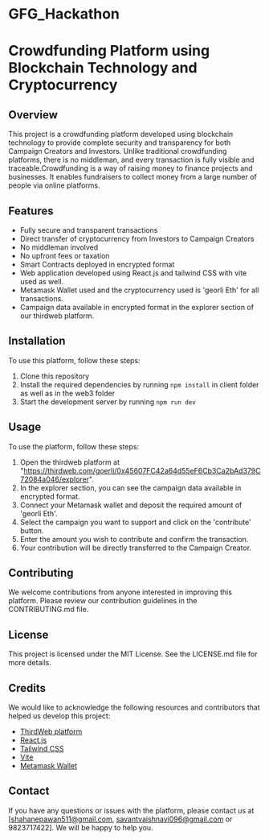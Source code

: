 # GFG_Hackathon

# Crowdfunding Platform using Blockchain Technology and Cryptocurrency

## Overview

This project is a crowdfunding platform developed using blockchain technology to provide complete security and transparency for both Campaign Creators and Investors. Unlike traditional crowdfunding platforms, there is no middleman, and every transaction is fully visible and traceable.Crowdfunding is a way of raising money to finance projects and businesses. It enables fundraisers to collect money from a large number of people via online platforms.

## Features

- Fully secure and transparent transactions
- Direct transfer of cryptocurrency from Investors to Campaign Creators
- No middleman involved
- No upfront fees or taxation
- Smart Contracts deployed in encrypted format
- Web application developed using React.js and tailwind CSS with vite used as well.
- Metamask Wallet used and the cryptocurrency used is 'georli Eth' for all transactions.
- Campaign data available in encrypted format in the explorer section of our thirdweb platform.

## Installation

To use this platform, follow these steps:

1. Clone this repository
2. Install the required dependencies by running `npm install` in client folder as well as in the web3 folder
3. Start the development server by running `npm run dev`

## Usage

To use the platform, follow these steps:

1. Open the thirdweb platform at "https://thirdweb.com/goerli/0x45607FC42a64d55eF6Cb3Ca2bAd379C72084a046/explorer".
2. In the explorer section, you can see the campaign data available in encrypted format.
3. Connect your Metamask wallet and deposit the required amount of 'georli Eth'.
4. Select the campaign you want to support and click on the 'contribute' button.
5. Enter the amount you wish to contribute and confirm the transaction.
6. Your contribution will be directly transferred to the Campaign Creator.

## Contributing

We welcome contributions from anyone interested in improving this platform. Please review our contribution guidelines in the CONTRIBUTING.md file.

## License

This project is licensed under the MIT License. See the LICENSE.md file for more details.

## Credits

We would like to acknowledge the following resources and contributors that helped us develop this project:

- [ThirdWeb platform](https://thirdweb.com)
- [React.js](https://reactjs.org/)
- [Tailwind CSS](https://tailwindcss.com/)
- [Vite](https://vitejs.dev/)
- [Metamask Wallet](https://metamask.io/)

## Contact

If you have any questions or issues with the platform, please contact us at [shahanepawan511@gmail.com, savantvaishnavi096@gmail.com or 9823717422]. We will be happy to help you.
